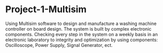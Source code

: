 # Project-1-Multisim
Using Multisim software to design and manufacture a washing machine controller on board design. The system is built by complex electronic components. Checking every step in the system on a weekly basis in an electronic laboratory to integrity and optimization by using components: Oscilloscope, Power Supply, Signal Generator, ect.

